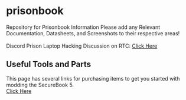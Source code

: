 # prisonbook
Repository for Prisonbook Information
Please add any Relevant Documentation, Datasheets, and Screenshots to their respective areas!
\
\
Discord Prison Laptop Hacking Discussion on RTC: [Click Here](https://discord.com/channels/275839990343270402/1210773633614618705)

## Useful Tools and Parts
This page has several links for purchasing items to get you started with modding the SecureBook 5.\
[Click Here](/Tools-Parts/)
